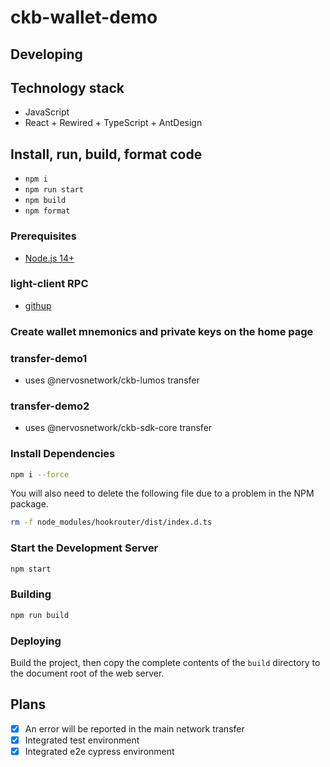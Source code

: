 # ckb-wallet-demo

## Developing

## Technology stack

- JavaScript
- React + Rewired + TypeScript + AntDesign

## Install, run, build, format code

- `npm i`
- `npm run start`
- `npm build`
- `npm format`

### Prerequisites

- [Node.js 14+](https://nodejs.org/en/)

### light-client RPC

- [githup](https://github.com/yangby-cryptape/ckb-light-client/tree/develop#how-to-connect-testnet)

### Create wallet mnemonics and private keys on the home page

### transfer-demo1

- uses @nervosnetwork/ckb-lumos transfer

### transfer-demo2

- uses @nervosnetwork/ckb-sdk-core transfer

### Install Dependencies

```sh
npm i --force
```

You will also need to delete the following file due to a problem in the NPM package.

```sh
rm -f node_modules/hookrouter/dist/index.d.ts
```

### Start the Development Server

```sh
npm start
```

### Building

```sh
npm run build
```

### Deploying

Build the project, then copy the complete contents of the `build` directory to the document root of the web server.

## Plans

- [x] An error will be reported in the main network transfer
- [x] Integrated test environment
- [x] Integrated e2e cypress environment
